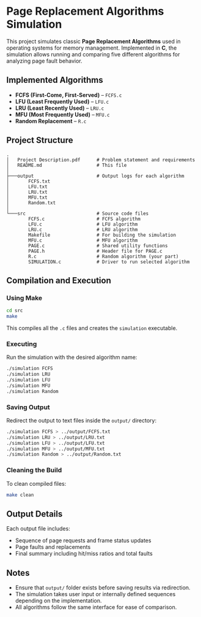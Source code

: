 # Page Replacement Algorithms Simulation

This project simulates classic **Page Replacement Algorithms** used in operating systems for memory management. Implemented in **C**, the simulation allows running and comparing five different algorithms for analyzing page fault behavior.

## Implemented Algorithms

- **FCFS (First-Come, First-Served)** – `FCFS.c`
- **LFU (Least Frequently Used)** – `LFU.c`
- **LRU (Least Recently Used)** – `LRU.c`
- **MFU (Most Frequently Used)** – `MFU.c`
- **Random Replacement** – `R.c`

## Project Structure

```
.
│   Project Description.pdf      # Problem statement and requirements
│   README.md                    # This file
│
├───output                       # Output logs for each algorithm
│       FCFS.txt
│       LFU.txt
│       LRU.txt
│       MFU.txt
│       Random.txt
│
└───src                          # Source code files
        FCFS.c                   # FCFS algorithm
        LFU.c                    # LFU algorithm
        LRU.c                    # LRU algorithm
        Makefile                 # For building the simulation
        MFU.c                    # MFU algorithm
        PAGE.c                   # Shared utility functions
        PAGE.h                   # Header file for PAGE.c
        R.c                      # Random algorithm (your part)
        SIMULATION.c             # Driver to run selected algorithm
```

## Compilation and Execution

### Using Make

```bash
cd src
make
```

This compiles all the `.c` files and creates the `simulation` executable.

### Executing

Run the simulation with the desired algorithm name:

```bash
./simulation FCFS
./simulation LRU
./simulation LFU
./simulation MFU
./simulation Random
```

### Saving Output

Redirect the output to text files inside the `output/` directory:

```bash
./simulation FCFS > ../output/FCFS.txt
./simulation LRU > ../output/LRU.txt
./simulation LFU > ../output/LFU.txt
./simulation MFU > ../output/MFU.txt
./simulation Random > ../output/Random.txt
```

### Cleaning the Build

To clean compiled files:

```bash
make clean
```

## Output Details

Each output file includes:
- Sequence of page requests and frame status updates
- Page faults and replacements
- Final summary including hit/miss ratios and total faults

## Notes

- Ensure that `output/` folder exists before saving results via redirection.
- The simulation takes user input or internally defined sequences depending on the implementation.
- All algorithms follow the same interface for ease of comparison.
